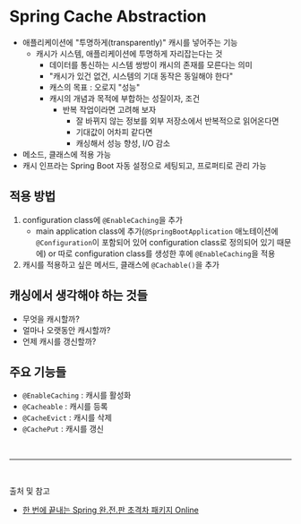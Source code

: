 # Spring Cache Abstraction

- 애플리케이션에 "투명하게(transparently)" 캐시를 넣어주는 기능
  - 캐시가 시스템, 애플리케이션에 투명하게 자리잡는다는 것
    - 데이터를 통신하는 시스템 쌍방이 캐시의 존재를 모른다는 의미
    - "캐시가 있건 없건, 시스템의 기대 동작은 동일해야 한다"
    - 캐스의 목표 : 오로지 "성능"
    - 캐시의 개념과 목적에 부합하는 성질이자, 조건
      - 반복 작업이라면 고려해 보자
        - 잘 바뀌지 않는 정보를 외부 저장소에서 반복적으로 읽어온다면
        - 기대값이 어차피 같다면
        - 캐싱해서 성능 향성, I/O 감소
- 메소드, 클래스에 적용 가능
- 캐시 인프라는 Spring Boot 자동 설정으로 세팅되고, 프로퍼티로 관리 가능

## 적용 방법
1. configuration class에 `@EnableCaching`을 추가
   - main application class에 추가(`@SpringBootApplication` 애노테이션에 `@Configuration`이 포함되어 있어 configuration class로 정의되어 있기 때문에) or 따로 configuration class를 생성한 후에 `@EnableCaching`을 적용
2. 캐시를 적용하고 싶은 메서드, 클래스에 `@Cachable()`을 추가

## 캐싱에서 생각해야 하는 것들
- 무엇을 캐시할까?
- 얼마나 오랫동안 캐시할까?
- 언제 캐시를 갱신할까?

## 주요 기능들
- `@EnableCaching` : 캐시를 활성화
- `@Cacheable` : 캐시를 등록
- `@CacheEvict` : 캐시를 삭제
- `@CachePut` : 캐시를 갱신

<br/>

---

<br/>

출처 및 참고
- [한 번에 끝내는 Spring 완.전.판 초격차 패키지 Online](https://fastcampus.co.kr/dev_online_spring)